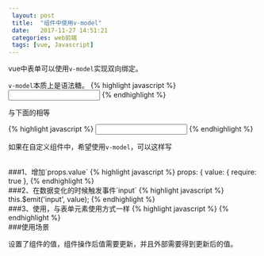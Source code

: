 ```yaml
---
 layout: post
 title:  "组件中使用v-model"
 date:   2017-11-27 14:51:21
 categories: web前端
 tags: [vue, Javascript]
---
```


vue中表单可以使用`v-model`实现双向绑定。

<!-- more -->
`v-model`本质上是语法糖。
{% highlight javascript %}
<input v-model="something">
{% endhighlight %}

与下面的相等

{% highlight javascript %}
<input v-bind:value="something" v-on:input="something = $event.target.value">
{% endhighlight %}

如果在自定义组件中，希望使用`v-model`，可以这样写

<br>
###1、增加`props.value`
{% highlight javascript %}
props: {
    value: {
        require: true
    },
{% endhighlight %}

<br>
###2、在数据变化的时候触发事件`input`
{% highlight javascript %}
this.$emit('input', value);
{% endhighlight %}

<br>
###3、使用，与表单元素使用方式一样
{% highlight javascript %}
<g-component v-model="comValue"></g-component >
{% endhighlight %}

<br>
###使用场景

设置了组件的值，组件操作后值需要更新，并且外部需要得到更新后的值。

